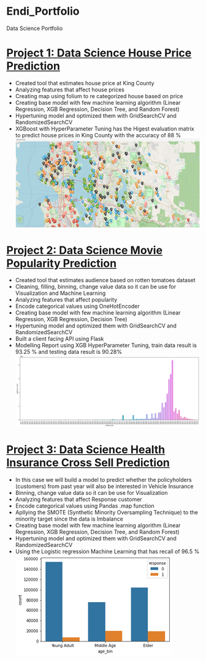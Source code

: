# Endi_Portfolio
Data Science Portfolio

# [Project 1: Data Science House Price Prediction](https://github.com/endif1/King_County_House_Price_Predict)
* Created tool that estimates house price at King County
* Analyzing features that affect house prices
* Creating map using folium to re categorized house based on price
* Creating base model with few machine learning algorithm (Linear Regression, XGB Regression, Decision Tree, and Random Forest)
* Hypertuning model and optimized them with GridSearchCV and RandomizedSearchCV
* XGBoost with HyperParameter Tuning has the Higest evaluation matrix to predict house prices in King County with the accuracy of 88 %
![](/images/capture_20201206192236081.bmp)

# [Project 2: Data Science Movie Popularity Prediction](https://github.com/endif1/Movies-Popularity-Prediction)
* Created tool that estimates audience based on rotten tomatoes dataset
* Cleaning, filling, binning, change value data so it can be use for Visualization and Machine Learning  
* Analyzing features that affect popularity
* Encode categorical values using OneHotEncoder
* Creating base model with few machine learning algorithm (Linear Regression, XGB Regression, Decision Tree)
* Hypertuning model and optimized them with GridSearchCV and RandomizedSearchCV
* Built a client facing API using Flask
* Modelling Report using XGB HyperParameter Tuning, train data result is 93.25 %  and testing data result is 90.28% 
![](/images/audience_count.png)

# [Project 3: Data Science Health Insurance Cross Sell Prediction](https://github.com/endif1/Health-Insurance-Cross-Sell-Prediction-)
* In this case we will build a model to predict whether the policyholders (customers) from past year will also be interested in Vehicle Insurance
* Binning, change value data so it can be use for Visualization
* Analyzing features that affect Response customer
* Encode categorical values using Pandas .map function
* Apllying the SMOTE (Synthetic Minority Oversampling Technique) to the minority target since the data is Imbalance
* Creating base model with few machine learning algorithm (Linear Regression, XGB Regression, Decision Tree, and Random Forest)
* Hypertuning model and optimized them with GridSearchCV and RandomizedSearchCV
* Using the Logistic regression Machine Learning that has recall of 96.5 %
![](/images/age_response.png)
